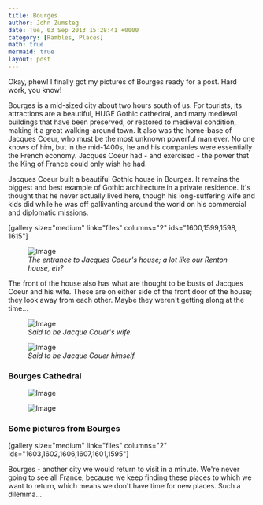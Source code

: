 ```yaml
---
title: Bourges
author: John Zumsteg
date: Tue, 03 Sep 2013 15:28:41 +0000
category: [Rambles, Places]
math: true
mermaid: true
layout: post
---
```

Okay, phew! I finally got my pictures of Bourges ready for a post. Hard work, you know!

Bourges is a mid-sized city about two hours south of us. For tourists, its attractions are a beautiful, HUGE Gothic cathedral, and many medieval buildings that have been preserved, or restored to medieval condition, making it a great walking-around town. It also was the home-base of Jacques Coeur, who must be the most unknown powerful man ever. No one knows of him, but in the mid-1400s, he and his companies were essentially the French economy. Jacques Coeur had - and exercised - the power that the King of France could only wish he had.

Jacques Coeur built a beautiful Gothic house in Bourges. It remains the biggest and best example of Gothic architecture in a private residence. It's thought that he never actually lived here, though his long-suffering wife and kids did while he was off gallivanting around the world on his commercial and diplomatic missions.

[gallery size="medium" link="files" columns="2" ids="1600,1599,1598, 1615"]
<figure class = "landscape">
	<img src="{{ "/assets/images/2013/09/IMG_0162.jpg" | prepend: site.baseurl | prepend: site.url }}"   alt="Image" />
		<figcaption><em>The entrance to Jacques Coeur's house; a lot like our Renton house, eh?</em></figcaption>
</figure>

The front of the house also has what are thought to be busts of Jacques Coeur and his wife. These are on either side of the front door of the house; they look away from each other. Maybe they weren't getting along at the time...

<figure class ="portrait">
	<img src="{{ "/assets/images/2013/09/IMG_0161.jpg" | prepend: site.baseurl | prepend: site.url }}"   alt="Image" />
		<figcaption><em>Said to be Jacque Couer's wife.</em></figcaption>
</figure>

<figure class ="portrait">
	<img src="{{ "/assets/images/2013/09/IMG_0160.jpg" | prepend: site.baseurl | prepend: site.url }}"   alt="Image" />
		<figcaption><em>Said to be Jacque Couer himself.</em></figcaption>
</figure>


<h3>Bourges Cathedral</h3>
<figure class ="portrait">
	<img src="{{ "/assets/images/2013/09/IMG_0208.jpg" | prepend: site.baseurl | prepend: site.url }}"   alt="Image" />
		<figcaption><em></em></figcaption>
</figure>
<figure class ="portrait">
	<img src="{{ "/assets/images/2013/09/IMG_0209.jpg" | prepend: site.baseurl | prepend: site.url }}"   alt="Image" />
		<figcaption><em></em></figcaption>
</figure>


<h3>Some pictures from Bourges</h3>
[gallery size="medium" link="files" columns="2" ids="1603,1602,1606,1607,1601,1595"]

Bourges - another city we would return to visit in a minute. We're never going to see all France, because we keep finding these places to which we want to return, which means we don't have time for new places. Such a dilemma...
 